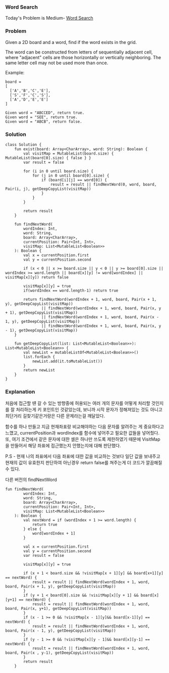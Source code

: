 ### Word Search


Today's Problem is Medium-  [Word Search](https://leetcode.com/problems/word-search/)

### Problem

Given a 2D board and a word, find if the word exists in the grid.

The word can be constructed from letters of sequentially adjacent cell, where "adjacent" cells are those horizontally or vertically neighboring. The same letter cell may not be used more than once.

Example:

```
board =
[
  ['A','B','C','E'],
  ['S','F','C','S'],
  ['A','D','E','E']
]

Given word = "ABCCED", return true.
Given word = "SEE", return true.
Given word = "ABCB", return false.
```

### Solution

```
class Solution {
    fun exist(board: Array<CharArray>, word: String): Boolean {
        val visitMap = MutableList(board.size) { MutableList(board[0].size) { false } }
        var result = false

        for (i in 0 until board.size) {
            for (j in 0 until board[0].size) {
                if (board[i][j] == word[0]) {
                    result = result || findNextWord(0, word, board, Pair(i, j), getDeepCopyList(visitMap))
                }
            }
        }

        return result
    }

    fun findNextWord(
        wordIndex: Int,
        word: String,
        board: Array<CharArray>,
        currentPosition: Pair<Int, Int>,
        visitMap: List<MutableList<Boolean>>
    ): Boolean {
        val x = currentPosition.first
        val y = currentPosition.second

        if (x < 0 || x >= board.size || y < 0 || y >= board[0].size || wordIndex >= word.length || board[x][y] != word[wordIndex] || visitMap[x][y]) return false

        visitMap[x][y] = true
        if(wordIndex == word.length-1) return true

        return findNextWord(wordIndex + 1, word, board, Pair(x + 1, y), getDeepCopyList(visitMap))
                || findNextWord(wordIndex + 1, word, board, Pair(x, y + 1), getDeepCopyList(visitMap))
                || findNextWord(wordIndex + 1, word, board, Pair(x - 1, y), getDeepCopyList(visitMap))
                || findNextWord(wordIndex + 1, word, board, Pair(x, y - 1), getDeepCopyList(visitMap))
    }

    fun getDeepCopyList(list: List<MutableList<Boolean>>): List<MutableList<Boolean>> {
        val newList = mutableListOf<MutableList<Boolean>>()
        list.forEach {
            newList.add(it.toMutableList())
        }
        return newList
    }
}
```

### Explanation

처음에 접근할 떈 갈 수 있는 방향중에 허용되는 여러 개의 문자를 어떻게 처리할 것인지를 잘 처리하는게 키 포인트인 것같았는데, 보니까 시작 문자가 정해져있는 것도 아니고 최단거리 길찾기같은거랑은 다른 문제라는걸 깨달았다.

함수를 하나 만들고 지금 현재좌표랑 비교해야하는 다음 문자를 알려주는 게 중요하다고 느꼈고, currentPosition과 wordIndex를 함수에 넣어주고 필요한 값들을 넣어줬다. 또, 여기 조건에서 같은 문자에 대한 셀은 하나만 쓰도록 제한하였기 때문에 VisitMap을 만들어서 해당 좌표에 접근했는지 안했는지에 대해 판단했다. 

P.S - 현재 나의 좌표에서 다음 좌표에 대한 값을 비교하는 것보다 일단 값을 보내주고 현재의 값이 유효한지 판단하여 아닌경우 return false를 쳐주는게 더 코드가 깔끔해질 수 있다.

다른 버전의 findNextWord

```
fun findNextWord(
        wordIndex: Int,
        word: String,
        board: Array<CharArray>,
        currentPosition: Pair<Int, Int>,
        visitMap: List<MutableList<Boolean>>
    ): Boolean {
        val nextWord = if (wordIndex + 1 >= word.length) {
            return true
        } else {
            word[wordIndex + 1]
        }

        val x = currentPosition.first
        val y = currentPosition.second
        var result = false

        visitMap[x][y] = true

        if (x + 1 < board.size && !visitMap[x + 1][y] && board[x+1][y] == nextWord) {
            result = result || findNextWord(wordIndex + 1, word, board, Pair(x + 1, y), getDeepCopyList(visitMap))
        }
        if (y + 1 < board[0].size && !visitMap[x][y + 1] && board[x][y+1] == nextWord) {
            result = result || findNextWord(wordIndex + 1, word, board, Pair(x, y+1), getDeepCopyList(visitMap))
        }
        if (x - 1 >= 0 && !visitMap[x - 1][y]&& board[x-1][y] == nextWord) {
            result = result || findNextWord(wordIndex + 1, word, board, Pair(x - 1, y), getDeepCopyList(visitMap))
        }
        if (y - 1 >= 0 && !visitMap[x][y - 1]&& board[x][y-1] == nextWord) {
            result = result || findNextWord(wordIndex + 1, word, board, Pair(x , y-1), getDeepCopyList(visitMap))
        }
        return result
    }
```